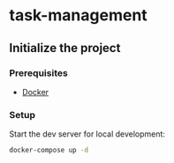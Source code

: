 # task-management

## Initialize the project
### Prerequisites
- [Docker](https://docs.docker.com/engine/install/)

### Setup
Start the dev server for local development:
```bash
docker-compose up -d
```
